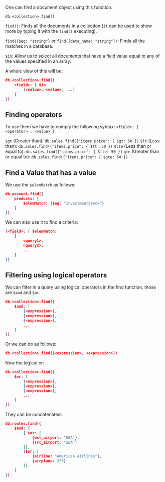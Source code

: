 One can find a document object using this function.

`db.<collection>.find()`

`find()`: Finds all the documents in a collection (`it` can be used to show more by typing it with the `find()` executing).

`find({$eq: "string"}` or `find({data_name: "string"})`: Finds all the matches in a database.

`$in`: Allow us to select all documents that have a field value equal to any of the values specified in an array.

A whole view of this will be:
```json
db.<collection>.find({
	<field>: { $in:
		[<value>, <value>, ...]
	}
})
```

## Finding operators

To use them we have to comply the following syntax:
`<field>: { <operator> : <value> }`

`$gt` (Greater than): `db.sales.find({"items.price": { $gt: 50 })`
`$lt` (Less than): `db.sales.find({"items.price": { $lt: 50 })`
`$lte` (Less than or equal to): `db.sales.find({"items.price": { $lte: 50 })`
`gte` (Greater than or equal to): `db.sales.find({"items.price": { $gte: 50 })`

## Find a Value that has a value

We use the `$elemMatch` as follows:

```json
db.account.find({
	products: {
		$elemMatch: {$eq: "InvestmentStock"}
	}
})
```

We can also use it to find a criteria:
```json
{<field>: { $elemMatch:
	{
		<query1>,
		<query2>,
		...
	}
}}
```

## Filtering using logical operators

We can filter in a query using logical operators in the find function, those are `$and` and `$or`.

```json
db.<collection>.find({
	$and: [
		{<expression>},
		{<expression>},
		{<expression>},
		...
	]
})
```

Or we can do as follows: 
```json
db.<collection>.find({<expression>, <expression>})
```

Now the logical or:
```json
db.<collection>.find({
	$or: [
		{<expression>},
		{<expression>},
		{<expression>},
		...
	]
})
```

They can be concatenated:
```json
db.routes.find({
	$and: [
		{ $or: [
			{dst_airport: "SEA"},
			{src_airport: "SEA"}
		]},
		{$or: [
			{airline: "American Airlines"},
			{airplane: 320}
		]},
	]
})
```

